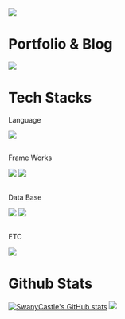 <div>
  <img src="https://capsule-render.vercel.app/api?type=waving&color=B897FF&height=300&section=header&text=SeungHwan%20Kwak&fontColor=FFFFFF&fontSize=50&animation=fadeIn&fontAlign=73&fontAlignY=50" />
  
  # Portfolio & Blog
  
  <a href="https://velog.io/@hwanseung/posts" target="_blank"><img src="https://img.shields.io/badge/hwanseung.log-20C997?style=flat-square&logo=velog&logoColor=white"/></a>
  
  # Tech Stacks
  
  Language
  
  <img src="https://img.shields.io/badge/Python-3776AB?&logo=python&logoColor=white"/>
  <!--<img src="https://img.shields.io/badge/JavaScript-F7DF1E?&logo=javascript&logoColor=white"/>-->

  ##
  Frame Works
  
  <img src="https://img.shields.io/badge/Flask-000000?&logo=flask&logoColor=white"/>
  <img src="https://img.shields.io/badge/Django-092E20?&logo=django&logoColor=white"/>

  ##
  Data Base
  
  <img src="https://img.shields.io/badge/MySQL-4479A1?&logo=mysql&logoColor=white"/>
  <img src="https://img.shields.io/badge/SQLite-003B57?&logo=sqlite&logoColor=white"/>

  ##
  ETC
  
  <img src="https://img.shields.io/badge/HTML5-E34F26?&logo=html5&logoColor=white"/>
  <!--<img src="https://img.shields.io/badge/Bootstrap-7952B3?&logo=bootstrap&logoColor=white"/>-->
  
  # Github Stats
  [![SwanyCastle's GitHub stats](https://github-readme-stats.vercel.app/api?username=swanycastle&show_icons=true&theme=tokyonight)](https://github.com/swanycastle/github-readme-stats)
  ![](http://github-profile-summary-cards.vercel.app/api/cards/most-commit-language?username=swanycastle&theme=tokyonight&exclude=ts)
  
  <!--![](http://github-profile-summary-cards.vercel.app/api/cards/stats?username=swanycastle&theme=tokyonight)-->

  <!--[![Top Langs](https://github-readme-stats.vercel.app/api/top-langs/?username=swanycastle)](https://github.com/swanycastle/github-readme-stats)-->    
  
  <!--[![Hits](https://hits.seeyoufarm.com/api/count/incr/badge.svg?url=https%3A%2F%2Fgithub.com%2FSwanyCastle%2Fhit-counter&count_bg=%233D6EC8&title_bg=%230F0F0F&icon=&icon_color=%23E7E7E7&title=hits&edge_flat=false)](https://hits.seeyoufarm.com)-->
</div>
